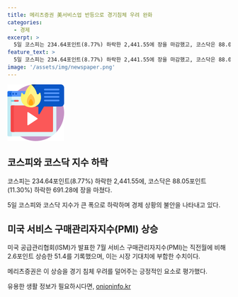 ```yaml
---
title: 메리츠증권 美서비스업 반등으로 경기침체 우려 완화
categories:
  - 경제
excerpt: >
  5일 코스피는 234.64포인트(8.77%) 하락한 2,441.55에 장을 마감했고, 코스닥은 88.05포인트(11.30%) 하락한 691.28로 마감했다. 메리츠증권은 ISM 7월 서비스 구매관리자지수(PMI)가 시장 기대치를 부합하며 증시 하락을 완화한다고 평가했다. 미국 산업 구성에서 서비스업이 큰 비중을 차지하며, 이에 따라 미국 채권과 주식시장의 변동성도 영향을 받았다.
feature_text: >
  5일 코스피는 234.64포인트(8.77%) 하락한 2,441.55에 장을 마감했고, 코스닥은 88.05포인트(11.30%) 하락한 691.28로 마감했다. 메리츠증권은 ISM 7월 서비스 구매관리자지수(PMI)가 시장 기대치를 부합하며 증시 하락을 완화한다고 평가했다. 미국 산업 구성에서 서비스업이 큰 비중을 차지하며, 이에 따라 미국 채권과 주식시장의 변동성도 영향을 받았다.
image: '/assets/img/newspaper.png'
---
```


<p><img src="/assets/img/news.png" alt="rentncar 속보" /></p>

<h2 data-ke-size="size26">코스피와 코스닥 지수 하락</h2>

<p data-ke-size="size16">코스피는 234.64포인트(8.77%) 하락한 2,441.55에, 코스닥은 88.05포인트(11.30%) 하락한 691.28에 장을 마쳤다.</p>

<p data-ke-size="size16">5일 코스피와 코스닥 지수가 큰 폭으로 하락하며 경제 상황의 불안을 나타내고 있다.</p>

<h2 data-ke-size="size26">미국 서비스 구매관리자지수(PMI) 상승</h2>

<p data-ke-size="size16">미국 공급관리협회(ISM)가 발표한 7월 서비스 구매관리자지수(PMI)는 직전월에 비해 2.6포인트 상승한 51.4를 기록했으며, 이는 시장 기대치에 부합한 수치이다.</p>

<p data-ke-size="size16">메리츠증권은 이 상승을 경기 침체 우려를 덜어주는 긍정적인 요소로 평가했다.</p>
유용한 생활 정보가 필요하시다면, <a href="https://onioninfo.kr" rel="dofollow">onioninfo.kr</a>


